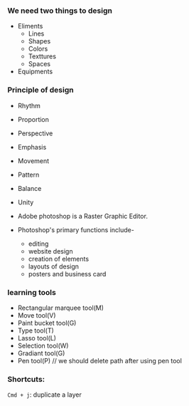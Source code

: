 ### We need two things to design
- Eliments
  - Lines
  - Shapes
  - Colors
  - Texttures
  - Spaces
- Equipments

### Principle of design
- Rhythm
- Proportion
- Perspective
- Emphasis
- Movement
- Pattern
- Balance
- Unity

- Adobe photoshop is a Raster Graphic Editor.
- Photoshop's primary functions include-
  - editing
  - website design
  - creation of elements
  - layouts of design
  - posters and business card

### learning tools
- Rectangular marquee tool(M)
- Move tool(V)
- Paint bucket tool(G)
- Type tool(T)
- Lasso tool(L)
- Selection tool(W)
- Gradiant tool(G)
- Pen tool(P)                   // we should delete path after using pen tool

### Shortcuts:

`Cmd + j`: duplicate a layer 






